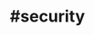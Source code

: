 ---
title                : "#security"
permalink            : /tag/security
tag                  : "#security"
---